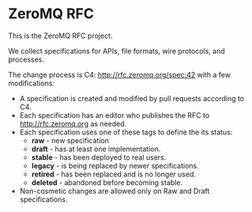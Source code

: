 ZeroMQ RFC
==========

This is the ZeroMQ RFC project.

We collect specifications for APIs, file formats, wire protocols, and processes.

The change process is C4: http://rfc.zeromq.org/spec:42 with a few modifications:

* A specification is created and modified by pull requests according to C4.
* Each specification has an editor who publishes the RFC to http://rfc.zeromq.org as needed.
* Each specification uses one of these tags to define the its status:
  * __raw__ - new specification
  * __draft__ - has at least one implementation.
  * __stable__ - has been deployed to real users.
  * __legacy__ - is being replaced by newer specifications.
  * __retired__ - has been replaced and is no longer used.
  * __deleted__ - abandoned before becoming stable.
* Non-cosmetic changes are allowed only on Raw and Draft specifications.

